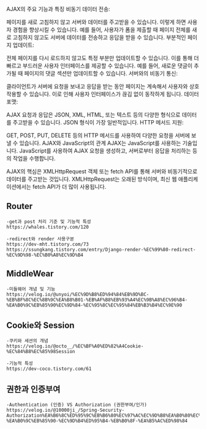 AJAX의 주요 기능과 특징
비동기 데이터 전송:

페이지를 새로 고침하지 않고 서버와 데이터를 주고받을 수 있습니다. 이렇게 하면 사용자 경험을 향상시킬 수 있습니다. 예를 들어, 사용자가 폼을 제출할 때 페이지 전체를 새로 고침하지 않고도 서버에 데이터를 전송하고 응답을 받을 수 있습니다.
부분적인 페이지 업데이트:

전체 페이지를 다시 로드하지 않고도 특정 부분만 업데이트할 수 있습니다. 이를 통해 더 빠르고 부드러운 사용자 인터페이스를 제공할 수 있습니다. 예를 들어, 새로운 댓글이 추가될 때 페이지의 댓글 섹션만 업데이트할 수 있습니다.
서버와의 비동기 통신:

클라이언트가 서버에 요청을 보내고 응답을 받는 동안 페이지는 계속해서 사용자와 상호작용할 수 있습니다. 이로 인해 사용자 인터페이스가 끊김 없이 동작하게 됩니다.
데이터 포맷:

AJAX 요청과 응답은 JSON, XML, HTML, 또는 텍스트 등의 다양한 형식으로 데이터를 주고받을 수 있습니다. JSON 형식이 가장 일반적입니다.
HTTP 메서드 지원:

GET, POST, PUT, DELETE 등의 HTTP 메서드를 사용하여 다양한 요청을 서버에 보낼 수 있습니다.
AJAX와 JavaScript의 관계
AJAX는 JavaScript를 사용하는 기술입니다. JavaScript를 사용하여 AJAX 요청을 생성하고, 서버로부터 응답을 처리하는 등의 작업을 수행합니다.

AJAX의 핵심은 XMLHttpRequest 객체 또는 fetch API를 통해 서버와 비동기적으로 데이터를 주고받는 것입니다. XMLHttpRequest는 오래된 방식이며, 최신 웹 애플리케이션에서는 fetch API가 더 많이 사용됩니다.


## Router

```
-get과 post 처리 기준 및 기능적 특성
https://whales.tistory.com/120

-redirect와 render 사용구분
https://dev-mht.tistory.com/73
https://ssungkang.tistory.com/entry/Django-render-%EC%99%80-redirect-%EC%9D%98-%EC%B0%A8%EC%9D%B4

```

## MiddleWear
```
-미들웨어 개념 및 기능
https://velog.io/@unyoi/%EC%9D%B8%ED%94%84%EB%9D%BC-%EB%BF%8C%EC%8B%9C%EA%B8%B01-%EB%AF%B8%EB%93%A4%EC%9B%A8%EC%96%B4-%EA%B0%9C%EB%85%90%EC%9D%84-%EC%95%8C%EC%95%84%EB%B3%B4%EC%9E%90
```
## Cookie와 Session
```
-쿠키와 세션의 개념 
https://velog.io/@octo__/%EC%BF%A0%ED%82%A4Cookie-%EC%84%B8%EC%85%98Session

-기능적 특성
https://dev-coco.tistory.com/61

```

## 권한과 인증부여 
```
-Authentication (인증) VS Authorization (권한부여/인가)
https://velog.io/@10000ji_/Spring-Security-Authorization%EA%B6%8C%ED%95%9C%EB%B6%80%EC%97%AC%EC%9D%B8%EA%B0%80%EC%9D%98-%EA%B0%9C%EB%85%90-%EC%9D%B4%ED%95%B4-%EB%B0%8F-%EA%B5%AC%ED%98%84
```